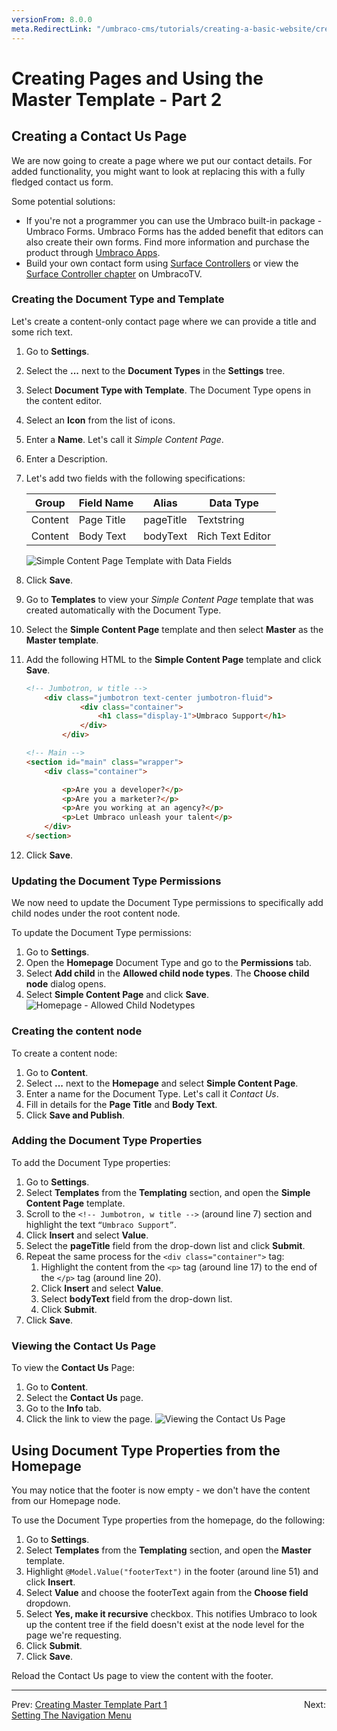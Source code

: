 ```yaml
---
versionFrom: 8.0.0
meta.RedirectLink: "/umbraco-cms/tutorials/creating-a-basic-website/creating-master-template-part-2"
---
```

# Creating Pages and Using the Master Template - Part 2

## Creating a Contact Us Page

We are now going to create a page where we put our contact details. For added functionality, you might want to look at replacing this with a fully fledged contact us form.

Some potential solutions:

* If you're not a programmer you can use the Umbraco built-in package - Umbraco Forms. Umbraco Forms has the added benefit that editors can also create their own forms. Find more information and purchase the product through [Umbraco Apps](https://umbraco.com/apps/umbraco-forms/).
* Build your own contact form using [Surface Controllers](../../../Reference/Templating/Mvc/Forms/index.md#creating-the-surfacecontroller-action) or view the [Surface Controller chapter](https://umbraco.tv/videos/umbraco-v7/developer/fundamentals/surface-controllers/the-surface-controller/) on UmbracoTV.

### Creating the Document Type and Template

Let's create a content-only contact page where we can provide a title and some rich text.

1. Go to **Settings**.
2. Select the **...** next to the **Document Types** in the **Settings** tree.
3. Select **Document Type with Template**. The Document Type opens in the content editor.
4. Select an **Icon** from the list of icons.
5. Enter a **Name**. Let's call it _Simple Content Page_.
6. Enter a Description.  
7. Let's add two fields with the following specifications:

    | Group   | Field Name | Alias     | Data Type        |
    |---------|------------|-----------|------------------|
    | Content | Page Title | pageTitle | Textstring       |
    | Content | Body Text  | bodyText  | Rich Text Editor |

    ![Simple Content Page Template with Data Fields](images/figure-35-contact-us-template-with-data-fields-v8.png)
8. Click **Save**.
9. Go to **Templates** to view your _Simple Content Page_ template that was created automatically with the Document Type.  
10. Select the **Simple Content Page** template and then select **Master** as the **Master template**.
11. Add the following HTML to the **Simple Content Page** template and click **Save**.

    ```html
    <!-- Jumbotron, w title -->
        <div class="jumbotron text-center jumbotron-fluid">
                <div class="container">
                    <h1 class="display-1">Umbraco Support</h1>
                </div>
            </div>

    <!-- Main -->
    <section id="main" class="wrapper">
        <div class="container">

            <p>Are you a developer?</p>
            <p>Are you a marketer?</p>
            <p>Are you working at an agency?</p>
            <p>Let Umbraco unleash your talent</p>
        </div>
    </section>        
    ```

12. Click **Save**.

### Updating the Document Type Permissions

We now need to update the Document Type permissions to specifically add child nodes under the root content node.

To update the Document Type permissions:

1. Go to **Settings**.
2. Open the **Homepage** Document Type and go to the **Permissions** tab.
3. Select **Add child** in the **Allowed child node types**. The **Choose child node** dialog opens.
4. Select **Simple Content Page** and click **Save**.
    ![Homepage - Allowed Child Nodetypes](images/figure-32-homepage-allowed-child-v8.png)

### Creating the content node

To create a content node:

1. Go to **Content**.
2. Select **...** next to the **Homepage** and select **Simple Content Page**.
3. Enter a name for the Document Type. Let's call it _Contact Us_.
4. Fill in details for the **Page Title** and **Body Text**.
5. Click **Save and Publish**.

### Adding the Document Type Properties

To add the Document Type properties:

1. Go to **Settings**.
2. Select **Templates** from the **Templating** section, and open the **Simple Content Page** template.
3. Scroll to the `<!-- Jumbotron, w title -->` (around line 7) section and highlight the text `“Umbraco Support”`.
4. Click **Insert** and select **Value**.
5. Select the **pageTitle** field from the drop-down list and click **Submit**.
6. Repeat the same process for the `<div class="container">` tag:
    1. Highlight the content from the `<p>` tag (around line 17) to the end of the `</p>` tag (around line 20).
    2. Click **Insert** and select **Value**.
    3. Select **bodyText** field from the drop-down list.
    4. Click **Submit**.
7. Click **Save**.

### Viewing the Contact Us Page

To view the **Contact Us** Page:

1. Go to **Content**.
2. Select the **Contact Us** page.
3. Go to the **Info** tab.
4. Click the link to view the page.
    ![Viewing the Contact Us Page](images/figure-37-viewing-contact-us.png)

## Using Document Type Properties from the Homepage

You may notice that the footer is now empty - we don't have the content from our Homepage node.

To use the Document Type properties from the homepage, do the following:

1. Go to **Settings**.
2. Select **Templates** from the **Templating** section, and open the **Master** template.
3. Highlight `@Model.Value("footerText")` in the footer (around line 51) and click **Insert**.
4. Select **Value** and choose the footerText again from the **Choose field** dropdown.
5. Select **Yes, make it recursive** checkbox. This notifies Umbraco to look up the content tree if the field doesn't exist at the node level for the page we're requesting.
6. Click **Submit**.
7. Click **Save**.

Reload the Contact Us page to view the content with the footer.

---

Prev: [Creating Master Template Part 1](../Creating-Master-Template-Part-1) &emsp; &emsp; &emsp; &emsp; &emsp; &emsp; &emsp; &emsp; &emsp; &emsp; &emsp; &emsp; Next: [Setting The Navigation Menu](../Setting-The-Navigation-Menu)
